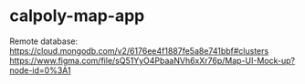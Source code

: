 # calpoly-map-app
Remote database: https://cloud.mongodb.com/v2/6176ee4f1887fe5a8e741bbf#clusters
https://www.figma.com/file/sQ51YyO4PbaaNVh6xXr76p/Map-UI-Mock-up?node-id=0%3A1
